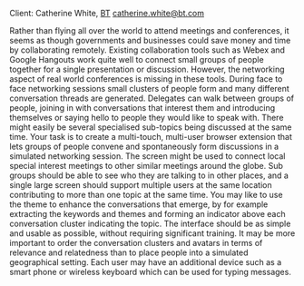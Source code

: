 Client: Catherine White, [BT](BT "wikilink") <catherine.white@bt.com>

Rather than flying all over the world to attend meetings and
conferences, it seems as though governments and businesses could save
money and time by collaborating remotely. Existing collaboration tools
such as Webex and Google Hangouts work quite well to connect small
groups of people together for a single presentation or discussion.
However, the networking aspect of real world conferences is missing in
these tools. During face to face networking sessions small clusters of
people form and many different conversation threads are generated.
Delegates can walk between groups of people, joining in with
conversations that interest them and introducing themselves or saying
hello to people they would like to speak with. There might easily be
several specialised sub-topics being discussed at the same time. Your
task is to create a multi-touch, multi-user browser extension that lets
groups of people convene and spontaneously form discussions in a
simulated networking session. The screen might be used to connect local
special interest meetings to other similar meetings around the globe.
Sub groups should be able to see who they are talking to in other
places, and a single large screen should support multiple users at the
same location contributing to more than one topic at the same time. You
may like to use the theme to enhance the conversations that emerge, by
for example extracting the keywords and themes and forming an indicator
above each conversation cluster indicating the topic. The interface
should be as simple and usable as possible, without requiring
significant training. It may be more important to order the conversation
clusters and avatars in terms of relevance and relatedness than to place
people into a simulated geographical setting. Each user may have an
additional device such as a smart phone or wireless keyboard which can
be used for typing messages.